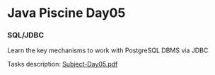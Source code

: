 # Java Piscine Day05

### SQL/JDBC

Learn the key mechanisms to work with PostgreSQL DBMS via
JDBC

Tasks description: [Subject-Day05.pdf](Subject-Day05.pdf)
